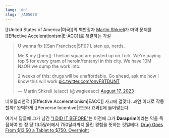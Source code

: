 ```yaml
---
lang: 'en'
slug: '/A05670'
---
```


[[United States of America|미국]]의 백만장자 [Martin Shkreli](https://en.wikipedia.org/wiki/Martin_Shkreli)가 마약 문제를 [[Effective Accelerationism|E-ACC]]로 해결하는 가설

> U wanna fix [[San Francisco|SF]]? Listen up, nerds.
>
> Me & my [[neo]]-Thielian squad are posted up on Turk. We're paying top $ for every gram of heroin/fentanyl in this city. We have 10M NaOH we dump the work into.
>
> 2 weeks of this: drugs will be unaffordable. Go ahead, ask me how I know this will work [pic.twitter.com/onvF8TDUNT](https://t.co/onvF8TDUNT)
>
> — Martin Shkreli (e/acc) (@wagieeacc) [August 17, 2023](https://twitter.com/wagieeacc/status/1692168256788844744?ref_src=twsrc%5Etfw)

네오틸리언적 [[Effective Accelerationism|EACC]] 사고에 걸맞다. 과연 이대로 작동할까? 완벽하게 [[Perverse Incentive|코브라 효과]]에 들어맞는다.

여기서 답글에 그가 남긴 ["I DID IT BEFORE"](https://twitter.com/wagieeacc/status/1692210563537940954?s=20)는 이전에 그가 **Daraprim**이라는 약을 독점하여 한 정 당 13.5달러에서 750달러까지 올린 경험을 뜻하는 것일테다. [Drug Goes From $13.50 a Tablet to $750, Overnight](https://www.nytimes.com/2015/09/21/business/a-huge-overnight-increase-in-a-drugs-price-raises-protests.html)
